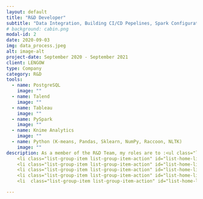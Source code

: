 ```yaml
---
layout: default
title: "R&D Developer"
subtitle: "Data Integration, Building CI/CD Pepelines, Spark Configuration"
# background: cabin.png
modal-id: 2
date: 2020-09-03
img: data_process.jpeg
alt: image-alt
project-date: September 2020 - September 2021
client: LENGOW
type: Company
category: R&D
tools:
  - name: PostgreSQL
    image: ""
  - name: Talend
    image: ""
  - name: Tableau
    image: ""
  - name: PySpark
    image: ""
  - name: Knime Analytics
    image: ""
  - name: Python (K-means, Pandas, Sklearn, NumPy, Raccoon, NLTK)
    image: ""
description: As a member of the R&D Team, my roles are to :<ul class="list-group">
    <li class="list-group-item list-group-item-action" id="list-home-list" data-toggle="list" role="tab" aria-controls="a">Collect, consolidate and model large volumes of data</li>
    <li class="list-group-item list-group-item-action" id="list-home-list" data-toggle="list" role="tab" aria-controls="b">Analyze and process merchant data</li>
    <li class="list-group-item list-group-item-action" id="list-home-list" data-toggle="list" role="tab" aria-controls="c">Cluster merchant' catalogs with unsupervised learning</li>
    <li class="list-group-item list-group-item-action" id="list-home-list" data-toggle="list" role="tab" aria-controls="d">Find similarities between merchant products with NLP</li>
    <li  class="list-group-item list-group-item-action" id="list-home-list" data-toggle="list" role="tab" aria-controls="e">Write reports and synthesize scientific papers</li>

---
```

